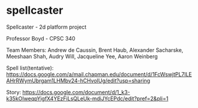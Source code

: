 # spellcaster

Spellcaster - 2d platform project

Professor Boyd - CPSC 340

Team Members: 
	Andrew de Caussin,
	Brent Haub, 
	Alexander Sacharske, 
	Meeshaan Shah, 
	Audry Will, 
	Jacqueline Yee,
	Aaron Weinberg
	
Spell list(tentative): https://docs.google.com/a/mail.chapman.edu/document/d/1FcWswjtPL7lLEAHrRWymUbrgam1LHMbv24-hCHvoIUg/edit?usp=sharing

Story: https://docs.google.com/document/d/1_k3-k35kOIweqpYigfX4YEzFiLsQLeUk-mdiJYcEPdc/edit?pref=2&pli=1
